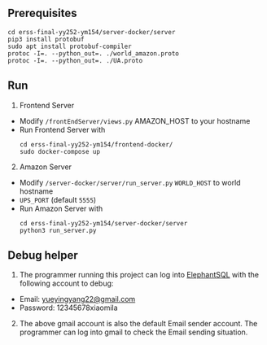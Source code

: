 ## Prerequisites
```
cd erss-final-yy252-ym154/server-docker/server
pip3 install protobuf
sudo apt install protobuf-compiler
protoc -I=. --python_out=. ./world_amazon.proto
protoc -I=. --python_out=. ./UA.proto
```

## Run
1. Frontend Server
- Modify `/frontEndServer/views.py` AMAZON_HOST to your hostname
- Run Frontend Server with 
    ```
    cd erss-final-yy252-ym154/frontend-docker/
    sudo docker-compose up
    ```
2. Amazon Server
- Modify `/server-docker/server/run_server.py` `WORLD_HOST` to world hostname
- `UPS_PORT` (default `5555`)
- Run Amazon Server with 
    ```
    cd erss-final-yy252-ym154/server-docker/server
    python3 run_server.py
    ```

## Debug helper
1. The programmer running this project can log into [ElephantSQL](https://customer.elephantsql.com/login) with the following account to debug:
- Email: yueyingyang22@gmail.com
- Password: 12345678xiaomila
2. The above gmail account is also the default Email sender account. The programmer can log into gmail to check the Email sending situation.
